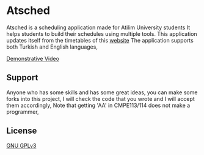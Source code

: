 # Atsched

Atsched is a scheduling application made for Atilim University students
It helps students to build their schedules using multiple tools. This application updates itself from the timetables of this [website](https://www.atilim.edu.tr/en/dersprogrami)
The application supports both Turkish and English languages,

[Demonstrative Video](www.youtube.com/watch?v=LldHI16tvtY)

## Support

Anyone who has some skills and has some great ideas, you can make some forks into this project,
I will check the code that you wrote and I will accept them accordingly,
Note that getting 'AA' in CMPE113/114 does not make a programmer,

## License

[GNU GPLv3](LICENSE)
